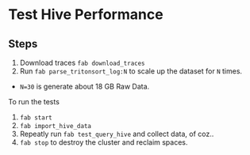 # Test Hive Performance

## Steps

1. Download traces `fab download_traces`
1. Run `fab parse_tritonsort_log:N` to scale up the dataset for `N` times.
 * `N=30` is generate about 18 GB Raw Data.

To run the tests

1. `fab start`
1. `fab import_hive_data`
1. Repeatly run `fab test_query_hive` and collect data, of coz..
1. `fab stop` to destroy the cluster and reclaim spaces.
